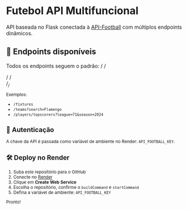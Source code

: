 # Futebol API Multifuncional

API baseada no Flask conectada à [API-Football](https://www.api-football.com/) com múltiplos endpoints dinâmicos.

## 🚀 Endpoints disponíveis

Todos os endpoints seguem o padrão:
/<endpoint>
/<section>/<endpoint>
/<section>/<sub>/<endpoint>

Exemplos:

- `/fixtures`
- `/teams?search=Flamengo`
- `/players/topscorers?league=71&season=2024`

## 🔑 Autenticação

A chave da API é passada como variável de ambiente no Render: `API_FOOTBALL_KEY`.

## 🛠️ Deploy no Render

1. Suba este repositório para o GitHub
2. Conecte no [Render](https://render.com)
3. Clique em **Create Web Service**
4. Escolha o repositório, confirme o `buildCommand` e `startCommand`
5. Defina a variável de ambiente: `API_FOOTBALL_KEY`

Pronto!
